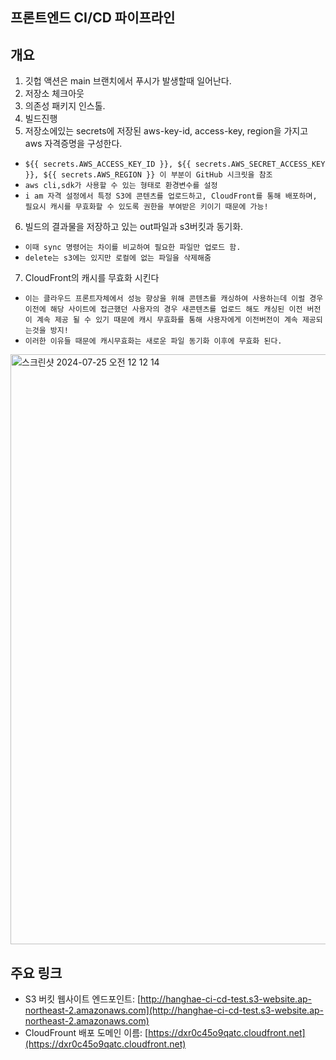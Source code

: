 ## 프론트엔드 CI/CD 파이프라인

## 개요
1. 깃헙 액션은 main 브랜치에서 푸시가 발생할때 일어난다.
2. 저장소 체크아웃
3. 의존성 패키지 인스톨.
4. 빌드진행
5. 저장소에있는 secrets에 저장된 aws-key-id, access-key, region을 가지고 aws 자격증명을 구성한다.
- `${{ secrets.AWS_ACCESS_KEY_ID }}, ${{ secrets.AWS_SECRET_ACCESS_KEY }}, ${{ secrets.AWS_REGION }} 이 부분이 GitHub 시크릿을 참조`
- `aws cli,sdk가 사용할 수 있는 형태로 환경변수를 설정`
- `i am 자격 설정에서 특정 S3에 콘텐츠를 업로드하고, CloudFront를 통해 배포하며, 필요시 캐시를 무효화할 수 있도록 권한을 부여받은 키이기 때문에 가능!`
6. 빌드의 결과물을 저장하고 있는 out파일과 s3버킷과 동기화.
- `이때 sync 명령어는 차이를 비교하여 필요한 파일만 업로드 함.`
- `delete는 s3에는 있지만 로컬에 없는 파일을 삭제해줌`
7. CloudFront의 캐시를 무효화 시킨다
- `이는 클라우드 프론트자체에서 성능 향상을 위해 콘텐츠를 캐싱하여 사용하는데 이럴 경우 이전에 해당 사이트에 접근했던 사용자의 경우 새콘텐츠를 업로드 해도 캐싱된 이전 버전이 계속 제공 될 수 있기 때문에 캐시 무효화를 통해 사용자에게 이전버전이 계속 제공되는것을 방지!`
- `이러한 이유들 때문에 캐시무효화는 새로운 파일 동기화 이후에 무효화 된다.`

<img width="944" alt="스크린샷 2024-07-25 오전 12 12 14" src="https://github.com/user-attachments/assets/616b9bcc-4e7e-4768-bbf7-854d9aee8166">

## 주요 링크
- S3 버킷 웹사이트 엔드포인트: [http://hanghae-ci-cd-test.s3-website.ap-northeast-2.amazonaws.com](http://hanghae-ci-cd-test.s3-website.ap-northeast-2.amazonaws.com)
- CloudFrount 배포 도메인 이름: [https://dxr0c45o9qatc.cloudfront.net](https://dxr0c45o9qatc.cloudfront.net)
